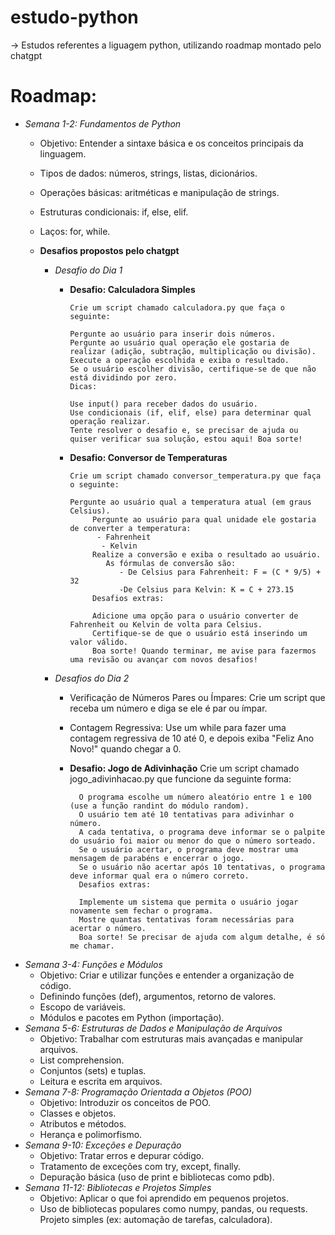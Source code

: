 # estudo-python

-> Estudos referentes a liguagem python, utilizando roadmap montado pelo chatgpt

# Roadmap:

  * *Semana 1-2: Fundamentos de Python*
    - Objetivo: Entender a sintaxe básica e os conceitos principais da linguagem.
    - Tipos de dados: números, strings, listas, dicionários.
    - Operações básicas: aritméticas e manipulação de strings.
    - Estruturas condicionais: if, else, elif.
    - Laços: for, while.

    - **Desafios propostos pelo chatgpt**

         - *Desafio do Dia 1*

             - **Desafio: Calculadora Simples**

                   Crie um script chamado calculadora.py que faça o seguinte:

                   Pergunte ao usuário para inserir dois números.
                   Pergunte ao usuário qual operação ele gostaria de realizar (adição, subtração, multiplicação ou divisão).
                   Execute a operação escolhida e exiba o resultado.
                   Se o usuário escolher divisão, certifique-se de que não está dividindo por zero.
                   Dicas:
    
                   Use input() para receber dados do usuário.
                   Use condicionais (if, elif, else) para determinar qual operação realizar.
                   Tente resolver o desafio e, se precisar de ajuda ou quiser verificar sua solução, estou aqui! Boa sorte!
         
            - **Desafio: Conversor de Temperaturas**

                  Crie um script chamado conversor_temperatura.py que faça o seguinte:
    
                  Pergunte ao usuário qual a temperatura atual (em graus Celsius).
                       Pergunte ao usuário para qual unidade ele gostaria de converter a temperatura:
                        - Fahrenheit
                         - Kelvin
                       Realize a conversão e exiba o resultado ao usuário.
                          As fórmulas de conversão são:
                             - De Celsius para Fahrenheit: F = (C * 9/5) + 32
                             -De Celsius para Kelvin: K = C + 273.15
                       Desafios extras:
     
                       Adicione uma opção para o usuário converter de Fahrenheit ou Kelvin de volta para Celsius.
                       Certifique-se de que o usuário está inserindo um valor válido.
                       Boa sorte! Quando terminar, me avise para fazermos uma revisão ou avançar com novos desafios!
      -  *Desafios do Dia 2*

          - Verificação de Números Pares ou Ímpares: Crie um script que receba um número e diga se ele é par ou ímpar. 
          - Contagem Regressiva: Use um while para fazer uma contagem regressiva de 10 até 0, e depois exiba "Feliz Ano Novo!" quando chegar a 0.

          - **Desafio: Jogo de Adivinhação**
                  Crie um script chamado jogo_adivinhacao.py que funcione da seguinte forma:

                  O programa escolhe um número aleatório entre 1 e 100 (use a função randint do módulo random).
                  O usuário tem até 10 tentativas para adivinhar o número.
                  A cada tentativa, o programa deve informar se o palpite do usuário foi maior ou menor do que o número sorteado.
                  Se o usuário acertar, o programa deve mostrar uma mensagem de parabéns e encerrar o jogo.
                  Se o usuário não acertar após 10 tentativas, o programa deve informar qual era o número correto.
                  Desafios extras:

                  Implemente um sistema que permita o usuário jogar novamente sem fechar o programa.
                  Mostre quantas tentativas foram necessárias para acertar o número.
                  Boa sorte! Se precisar de ajuda com algum detalhe, é só me chamar.
             
 * *Semana 3-4: Funções e Módulos*
    - Objetivo: Criar e utilizar funções e entender a organização de código.
    - Definindo funções (def), argumentos, retorno de valores.
    - Escopo de variáveis.
    - Módulos e pacotes em Python (importação).
 * *Semana 5-6: Estruturas de Dados e Manipulação de Arquivos*
    - Objetivo: Trabalhar com estruturas mais avançadas e manipular arquivos.
    - List comprehension.
    - Conjuntos (sets) e tuplas.
    - Leitura e escrita em arquivos.
* *Semana 7-8: Programação Orientada a Objetos (POO)*
    - Objetivo: Introduzir os conceitos de POO.
    - Classes e objetos.
    - Atributos e métodos.
    - Herança e polimorfismo.
 * *Semana 9-10: Exceções e Depuração*
    - Objetivo: Tratar erros e depurar código.
    - Tratamento de exceções com try, except, finally.
    - Depuração básica (uso de print e bibliotecas como pdb).
 * *Semana 11-12: Bibliotecas e Projetos Simples*
    - Objetivo: Aplicar o que foi aprendido em pequenos projetos.
    - Uso de bibliotecas populares como numpy, pandas, ou requests.
Projeto simples (ex: automação de tarefas, calculadora).
